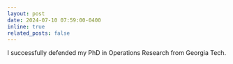 ```yaml
---
layout: post
date: 2024-07-10 07:59:00-0400
inline: true
related_posts: false
---
```


I successfully defended my PhD in Operations Research from Georgia Tech.
